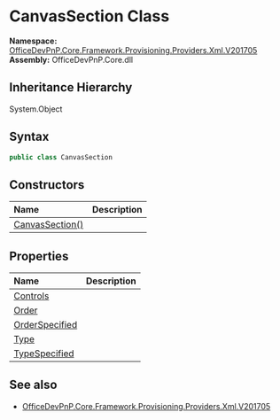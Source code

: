 # CanvasSection Class
  

**Namespace:** [OfficeDevPnP.Core.Framework.Provisioning.Providers.Xml.V201705](OfficeDevPnP.Core.Framework.Provisioning.Providers.Xml.V201705.md)  
**Assembly:** OfficeDevPnP.Core.dll  
## Inheritance Hierarchy
System.Object  
## Syntax
```C#
public class CanvasSection
```
## Constructors
|**Name**|**Description**|
|:-----|:-----|
| [CanvasSection()](OfficeDevPnP.Core.Framework.Provisioning.Providers.Xml.V201705.CanvasSection.ctor1.md) |  
## Properties
|**Name**|**Description**|
|:-----|:-----|
| [Controls](OfficeDevPnP.Core.Framework.Provisioning.Providers.Xml.V201705.CanvasSection.Controls.md) | 
| [Order](OfficeDevPnP.Core.Framework.Provisioning.Providers.Xml.V201705.CanvasSection.Order.md) | 
| [OrderSpecified](OfficeDevPnP.Core.Framework.Provisioning.Providers.Xml.V201705.CanvasSection.OrderSpecified.md) | 
| [Type](OfficeDevPnP.Core.Framework.Provisioning.Providers.Xml.V201705.CanvasSection.Type.md) | 
| [TypeSpecified](OfficeDevPnP.Core.Framework.Provisioning.Providers.Xml.V201705.CanvasSection.TypeSpecified.md) | 
## See also
- [OfficeDevPnP.Core.Framework.Provisioning.Providers.Xml.V201705](OfficeDevPnP.Core.Framework.Provisioning.Providers.Xml.V201705.md)

